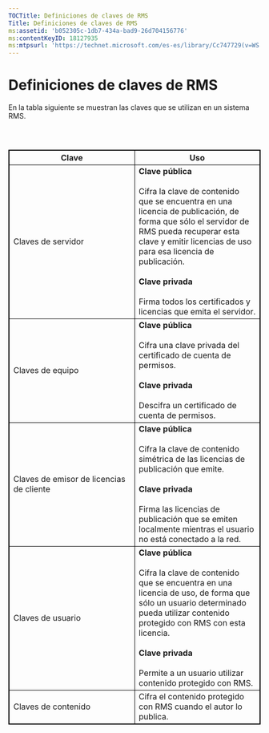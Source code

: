 ```yaml
---
TOCTitle: Definiciones de claves de RMS
Title: Definiciones de claves de RMS
ms:assetid: 'b052305c-1db7-434a-bad9-26d704156776'
ms:contentKeyID: 18127935
ms:mtpsurl: 'https://technet.microsoft.com/es-es/library/Cc747729(v=WS.10)'
---
```


Definiciones de claves de RMS
=============================

En la tabla siguiente se muestran las claves que se utilizan en un sistema RMS.

###  

 
<p> </p>
<table style="border:1px solid black;">
<colgroup>
<col width="50%" />
<col width="50%" />
</colgroup>
<thead>
<tr class="header">
<th style="border:1px solid black;" >Clave</th>
<th style="border:1px solid black;" >Uso</th>
</tr>
</thead>
<tbody>
<tr class="odd">
<td style="border:1px solid black;">Claves de servidor</td>
<td style="border:1px solid black;"><strong>Clave pública</strong></br></br>
Cifra la clave de contenido que se encuentra en una licencia de publicación, de forma que sólo el servidor de RMS pueda recuperar esta clave y emitir licencias de uso para esa licencia de publicación.</br></br>
<strong>Clave privada</strong></br></br>
Firma todos los certificados y licencias que emita el servidor.</td>
</tr>
<tr class="even">
<td style="border:1px solid black;">Claves de equipo</td>
<td style="border:1px solid black;"><strong>Clave pública</strong></br></br>
Cifra una clave privada del certificado de cuenta de permisos.</br></br>
<strong>Clave privada</strong></br></br>
Descifra un certificado de cuenta de permisos.</td>
</tr>
<tr class="odd">
<td style="border:1px solid black;">Claves de emisor de licencias de cliente</td>
<td style="border:1px solid black;"><strong>Clave pública</strong></br></br>
Cifra la clave de contenido simétrica de las licencias de publicación que emite.</br></br>
<strong>Clave privada</strong></br></br>
Firma las licencias de publicación que se emiten localmente mientras el usuario no está conectado a la red.</td>
</tr>
<tr class="even">
<td style="border:1px solid black;">Claves de usuario</td>
<td style="border:1px solid black;"><strong>Clave pública</strong></br></br>
Cifra la clave de contenido que se encuentra en una licencia de uso, de forma que sólo un usuario determinado pueda utilizar contenido protegido con RMS con esta licencia.</br></br>
<strong>Clave privada</strong></br></br>
Permite a un usuario utilizar contenido protegido con RMS.</td>
</tr>
<tr class="odd">
<td style="border:1px solid black;">Claves de contenido</td>
<td style="border:1px solid black;">Cifra el contenido protegido con RMS cuando el autor lo publica.</td>
</tr>
</tbody>
</table>
